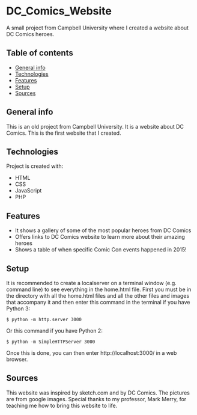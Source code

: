 # DC_Comics_Website
A small project from Campbell University where I created a website about DC Comics heroes.

## Table of contents
* [General info](#general-info)
* [Technologies](#technologies)
* [Features](#features)
* [Setup](#setup)
* [Sources](#sources)

## General info
This is an old project from Campbell University. It is a website about DC Comics. This is the first website that I created.

## Technologies
Project is created with:
* HTML
* CSS
* JavaScript
* PHP

## Features
* It shows a gallery of some of the most popular heroes from DC Comics
* Offers links to DC Comics website to learn more about their amazing heroes
* Shows a table of when specific Comic Con events happened in 2015!

## Setup
It is recommended to create a localserver on a terminal window (e.g. command line) to see everything in the home.html file.
First you must be in the directory with all the home.html files and all the other files and images that accompany it 
and then enter this command in the terminal if you have Python 3:

```
$ python -m http.server 3000
```

Or this command if you have Python 2:

```
$ python -m SimpleHTTPServer 3000
```

Once this is done, you can then enter http://localhost:3000/ in a web browser.

## Sources
This website was inspired by sketch.com and by DC Comics. The pictures are from google 
images. Special thanks to my professor, Mark Merry, for teaching me how to bring this
website to life.
